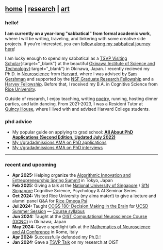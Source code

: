 ## [home](https://lucylai.com) | [research](https://lucylai.com/research) | [art](https://lucylai.com/art) 

### hello!
**I am currently on a year-long "sabbatical" from formal academic work,** where I will be writing, traveling, and tinkering with some creative side projects. If you're interested, you can [follow along my sabbatical journey here](https://sabbatical.lucylai.com/)!

I am lucky enough to spend my sabbatical as a [TSVP Visiting Scholar](https://groups.oist.jp/tsvp){:target="_blank"} at the beautiful [Okinawa Institute of Science and Technology](https://oist.jp){:target="_blank"} in Okinawa, Japan. I recently recieved my Ph.D. in <a href="https://pinphd.hms.harvard.edu/" target="_blank">Neuroscience</a> from <a href="http://www.harvard.edu" target="_blank">Harvard</a>, where I was advised by <a href="http://gershmanlab.com/people/sam.html" target="_blank">Sam Gershman</a> and supported by the <a href="https://www.nsfgrfp.org/" target="_blank">NSF Graduate Research Fellowship</a> and a <a href="https://www.28twelvefoundation.org/" target="_blank">Harvey Fellowship</a>. Before that, I received my B.A. in Cognitive Science from <a href="http://www.rice.edu/" target="_blank">Rice University</a>.

Outside of research, I enjoy teaching, writing <a href="http://subcorticalsongs.wordpress.com/" target="_blank">poetry</a>, running, hosting dinner parties, and latin dancing. From 2021-2023, I was a Resident Tutor at <a href="https://quincy.harvard.edu/" target="_blank">Quincy House</a>, where I lived with and advised Harvard College students.

### phd advice
* My popular guide on applying to grad school: **[All About PhD Applications (Second Edition, Updated July 2022)](https://lucylai.com/blog/gradapps)**
* [My r/gradadmissions AMA on PhD applications](https://www.reddit.com/r/gradadmissions/comments/1ewl6z1/phd_application_guide_mainly_for_us_stem_phds_and/)
* [My r/gradadmissions AMA on PhD interviews](https://www.reddit.com/r/gradadmissions/comments/1hkichr/ama_how_to_ace_your_phd_interviews_from_a_former)

***

### recent and upcoming
* **Apr 2025:** Helping organize the [Algorithmic Innovation and Entreupreneurship Spring Summit](https://www.algopreneurship.ai/) in Tokyo, Japan
* **Feb 2025:** Giving a talk at the [National University of Singapore](https://nus.edu.sg/) / [SfN Singapore](https://sfn.sg/) Cognitive Science, Psychology & AI Seminar Series 
* **Oct 2024:** Visited Rice University (my alma mater!) to give a lecture and alumni panel Q&A for [Rice Omega Psi](https://www.instagram.com/riceomegapsi/)
* **Jul 2024:** Taught [COGS 180: Decision Making in the Brain](https://cogs180.github.io/su24/) for [UCSD Summer Session](https://summersession.ucsd.edu/) — [Course syllabus](https://docs.google.com/document/d/1YbU2V1225l-x12fQKUVlMM4-4mK96GNLAb7WUcLVrbA/edit?usp=sharing)
* **Jun 2024:** Taught at the [OIST Computational Neuroscience Course (OCNC)](https://groups.oist.jp/ocnc) in Okinawa, Japan
* **May 2024:** Gave a spotlight talk at the [Mathematics of Neuroscience and AI Conference](https://neuromonster.org/) in Rome, Italy
* **Apr 2024:** Successfully defended my Ph.D.!
* **Jan 2024:** Gave a [TSVP Talk](https://www.youtube.com/watch?v=HRle-fddpYo) on my research at OIST
